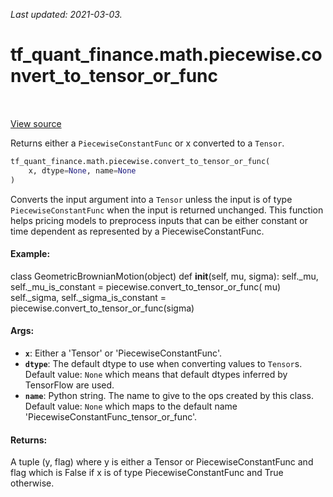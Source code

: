 <!--
This file is generated by a tool. Do not edit directly.
For open-source contributions the docs will be updated automatically.
-->

*Last updated: 2021-03-03.*

<div itemscope itemtype="http://developers.google.com/ReferenceObject">
<meta itemprop="name" content="tf_quant_finance.math.piecewise.convert_to_tensor_or_func" />
<meta itemprop="path" content="Stable" />
</div>

# tf_quant_finance.math.piecewise.convert_to_tensor_or_func

<!-- Insert buttons and diff -->

<table class="tfo-notebook-buttons tfo-api" align="left">
</table>

<a target="_blank" href="https://github.com/google/tf-quant-finance/blob/master/tf_quant_finance/math/piecewise.py">View source</a>



Returns either a `PiecewiseConstantFunc` or x converted to a `Tensor`.

```python
tf_quant_finance.math.piecewise.convert_to_tensor_or_func(
    x, dtype=None, name=None
)
```



<!-- Placeholder for "Used in" -->

Converts the input argument into a `Tensor` unless the input is of type
`PiecewiseConstantFunc` when the input is returned unchanged.  This function
helps pricing models to preprocess inputs that can be either constant or time
dependent as represented by a PiecewiseConstantFunc.

#### Example:

class GeometricBrownianMotion(object)
  def __init__(self, mu, sigma):
    self._mu, self._mu_is_constant = piecewise.convert_to_tensor_or_func(
      mu)
    self._sigma, self._sigma_is_constant =
      piecewise.convert_to_tensor_or_func(sigma)



#### Args:


* <b>`x`</b>: Either a 'Tensor' or 'PiecewiseConstantFunc'.
* <b>`dtype`</b>: The default dtype to use when converting values to `Tensor`s.
  Default value: `None` which means that default dtypes inferred by
    TensorFlow are used.
* <b>`name`</b>: Python string. The name to give to the ops created by this class.
  Default value: `None` which maps to the default name
  'PiecewiseConstantFunc_tensor_or_func'.

#### Returns:

A tuple (y, flag) where y is either a Tensor or PiecewiseConstantFunc
and flag which is False if x is of type PiecewiseConstantFunc and True
otherwise.
